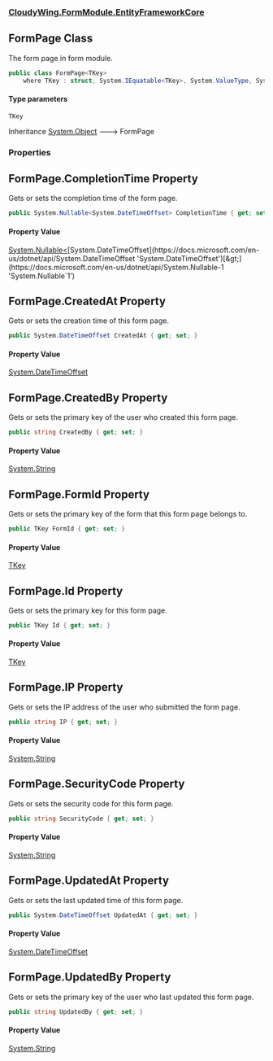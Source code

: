 ### [CloudyWing.FormModule.EntityFrameworkCore](CloudyWing.FormModule.EntityFrameworkCore.md 'CloudyWing.FormModule.EntityFrameworkCore')

## FormPage<TKey> Class

The form page in form module.

```csharp
public class FormPage<TKey>
    where TKey : struct, System.IEquatable<TKey>, System.ValueType, System.ValueType
```
#### Type parameters

<a name='CloudyWing.FormModule.EntityFrameworkCore.FormPage_TKey_.TKey'></a>

`TKey`

Inheritance [System.Object](https://docs.microsoft.com/en-us/dotnet/api/System.Object 'System.Object') &#129106; FormPage<TKey>
### Properties

<a name='CloudyWing.FormModule.EntityFrameworkCore.FormPage_TKey_.CompletionTime'></a>

## FormPage<TKey>.CompletionTime Property

Gets or sets the completion time of the form page.

```csharp
public System.Nullable<System.DateTimeOffset> CompletionTime { get; set; }
```

#### Property Value
[System.Nullable&lt;](https://docs.microsoft.com/en-us/dotnet/api/System.Nullable-1 'System.Nullable`1')[System.DateTimeOffset](https://docs.microsoft.com/en-us/dotnet/api/System.DateTimeOffset 'System.DateTimeOffset')[&gt;](https://docs.microsoft.com/en-us/dotnet/api/System.Nullable-1 'System.Nullable`1')

<a name='CloudyWing.FormModule.EntityFrameworkCore.FormPage_TKey_.CreatedAt'></a>

## FormPage<TKey>.CreatedAt Property

Gets or sets the creation time of this form page.

```csharp
public System.DateTimeOffset CreatedAt { get; set; }
```

#### Property Value
[System.DateTimeOffset](https://docs.microsoft.com/en-us/dotnet/api/System.DateTimeOffset 'System.DateTimeOffset')

<a name='CloudyWing.FormModule.EntityFrameworkCore.FormPage_TKey_.CreatedBy'></a>

## FormPage<TKey>.CreatedBy Property

Gets or sets the primary key of the user who created this form page.

```csharp
public string CreatedBy { get; set; }
```

#### Property Value
[System.String](https://docs.microsoft.com/en-us/dotnet/api/System.String 'System.String')

<a name='CloudyWing.FormModule.EntityFrameworkCore.FormPage_TKey_.FormId'></a>

## FormPage<TKey>.FormId Property

Gets or sets the primary key of the form that this form page belongs to.

```csharp
public TKey FormId { get; set; }
```

#### Property Value
[TKey](CloudyWing.FormModule.EntityFrameworkCore.FormPage_TKey_.md#CloudyWing.FormModule.EntityFrameworkCore.FormPage_TKey_.TKey 'CloudyWing.FormModule.EntityFrameworkCore.FormPage<TKey>.TKey')

<a name='CloudyWing.FormModule.EntityFrameworkCore.FormPage_TKey_.Id'></a>

## FormPage<TKey>.Id Property

Gets or sets the primary key for this form page.

```csharp
public TKey Id { get; set; }
```

#### Property Value
[TKey](CloudyWing.FormModule.EntityFrameworkCore.FormPage_TKey_.md#CloudyWing.FormModule.EntityFrameworkCore.FormPage_TKey_.TKey 'CloudyWing.FormModule.EntityFrameworkCore.FormPage<TKey>.TKey')

<a name='CloudyWing.FormModule.EntityFrameworkCore.FormPage_TKey_.IP'></a>

## FormPage<TKey>.IP Property

Gets or sets the IP address of the user who submitted the form page.

```csharp
public string IP { get; set; }
```

#### Property Value
[System.String](https://docs.microsoft.com/en-us/dotnet/api/System.String 'System.String')

<a name='CloudyWing.FormModule.EntityFrameworkCore.FormPage_TKey_.SecurityCode'></a>

## FormPage<TKey>.SecurityCode Property

Gets or sets the security code for this form page.

```csharp
public string SecurityCode { get; set; }
```

#### Property Value
[System.String](https://docs.microsoft.com/en-us/dotnet/api/System.String 'System.String')

<a name='CloudyWing.FormModule.EntityFrameworkCore.FormPage_TKey_.UpdatedAt'></a>

## FormPage<TKey>.UpdatedAt Property

Gets or sets the last updated time of this form page.

```csharp
public System.DateTimeOffset UpdatedAt { get; set; }
```

#### Property Value
[System.DateTimeOffset](https://docs.microsoft.com/en-us/dotnet/api/System.DateTimeOffset 'System.DateTimeOffset')

<a name='CloudyWing.FormModule.EntityFrameworkCore.FormPage_TKey_.UpdatedBy'></a>

## FormPage<TKey>.UpdatedBy Property

Gets or sets the primary key of the user who last updated this form page.

```csharp
public string UpdatedBy { get; set; }
```

#### Property Value
[System.String](https://docs.microsoft.com/en-us/dotnet/api/System.String 'System.String')
